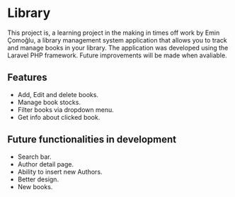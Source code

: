 # Library

This project is, a learning project in the making in times off work by Emin Çomoğlu, a library management system application that allows you to track and manage books in your library. The application was developed using the Laravel PHP framework. Future improvements will be made when avaliable.

## Features

- Add, Edit and delete books.
- Manage book stocks.
- Filter books via dropdown menu.
- Get info about clicked book.

## Future functionalities in development

- Search bar.
- Author detail page.
- Ability to insert new Authors.
- Better design.
- New books.


